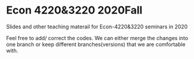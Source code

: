 # Econ 4220&3220 2020Fall
Slides and other teaching materail for Econ-4220&3220 seminars in 2020

Feel free to add/ correct the codes. We can either merge the changes into one branch or keep different branches(versions) that we are comfortable with. 
